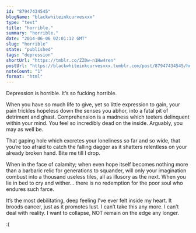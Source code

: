 ```yaml
---
id: "87947434545"
blogName: "blackwhiteinkcurvesxxx"
type: "text"
title: "horrible."
summary: "horrible."
date: "2014-06-06 02:01:12 GMT"
slug: "horrible"
state: "published"
tags: "depression"
shortUrl: "https://tmblr.co/ZZ0w-n1Hw4ren"
postUrl: "https://blackwhiteinkcurvesxxx.tumblr.com/post/87947434545/horrible"
noteCount: "1"
format: "html"
---
```


Depression is horrible. It’s so fucking horrible.

When you have so much life to give, yet so little expression to gain, your pain trickles hopeless down the senses you abhor, into a fatal pit of detriment and ghast. Comprehension is a madness which teeters delinquent within your mind. You feel so incredibly dead on the inside. Arguably, you may as well be. 

That gaping hole which excretes your loneliness so far and so wide, that you’re too afraid to catch the falling dagger as it shatters relentless on your already broken hand. Bite me till I drop. 

When in the face of calamity; when even hope itself becomes nothing more than a barbaric relic for generations to squander, will only your imagination combust into a thousand useless tiles, all as illusory as the next. When you lie in bed to cry and wither… there is no redemption for the poor soul who endures such farce. 

It’s the most debilitating, deep feeling I’ve ever felt inside my heart. It broods cancer, just as it promotes lust. I can’t take this any more. I can’t deal with reality. I want to collapse, NOT remain on the edge any longer. 

:(